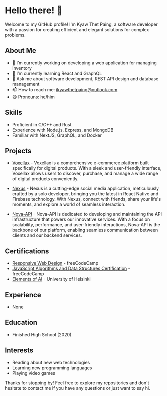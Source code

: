 # Hello there! 👋

Welcome to my GitHub profile! I'm Kyaw Thet Paing, a software developer with a passion for creating efficient and elegant solutions for complex problems.

## About Me

- 🔭 I’m currently working on developing a web application for managing inventory
- 🌱 I’m currently learning React and GraphQL
- 💬 Ask me about software development, REST API design and database management
- 📫 How to reach me: ikyawthetpaing@outlook.com
- 😄 Pronouns: he/him

## Skills

- Proficient in C/C++ and Rust
- Experience with Node.js, Express, and MongoDB
- Familiar with NextJS, GraphQL, and Docker

## Projects

- [Voxellax](https://github.com/ikyawthetpaing/voxellax) - Voxellax is a comprehensive e-commerce platform built specifically for digital products. With a sleek and user-friendly interface, Voxellax allows users to discover, purchase, and manage a wide range of digital products conveniently.
  
- [Nexus](https://github.com/ikyawthetpaing/nexus.git) - Nexus is a cutting-edge social media application, meticulously crafted by a solo developer, bringing you the latest in React Native and Firebase technology. With Nexus, connect with friends, share your life's moments, and explore a world of seamless interaction.
  
- [Nova-API](https://github.com/ikyawthetpaing/nova-api.git) - Nova-API is dedicated to developing and maintaining the API infrastructure that powers our innovative services. With a focus on scalability, performance, and user-friendly interactions, Nova-API is the backbone of our platform, enabling seamless communication between clients and our backend services. 

## Certifications

- [Responsive Web Design](https://www.freecodecamp.org/certification/ikyawthetpaing/responsive-web-design) - freeCodeCamp
- [JavaScript Algorithms and Data Structures Certification](https://www.freecodecamp.org/certification/ikyawthetpaing/javascript-algorithms-and-data-structures) - freeCodeCamp
- [Elements of AI](https://certificates.mooc.fi/validate/dxpxs6ao8gl) - University of Helsinki

## Experience

- None

## Education

- Finished High School (2020)

## Interests

- Reading about new web technologies
- Learning new programming languages
- Playing video games

Thanks for stopping by! Feel free to explore my repositories and don't hesitate to contact me if you have any questions or just want to say hi.
